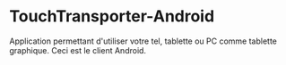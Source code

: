 # TouchTransporter-Android
Application permettant d'utiliser votre tel, tablette ou PC comme tablette graphique.
Ceci est le client Android.
